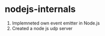 # nodejs-internals

<ol>
  <li>Implemneted own event emitter in Node.js</li>
  <li>Created a node js udp server</li>
</ol>
